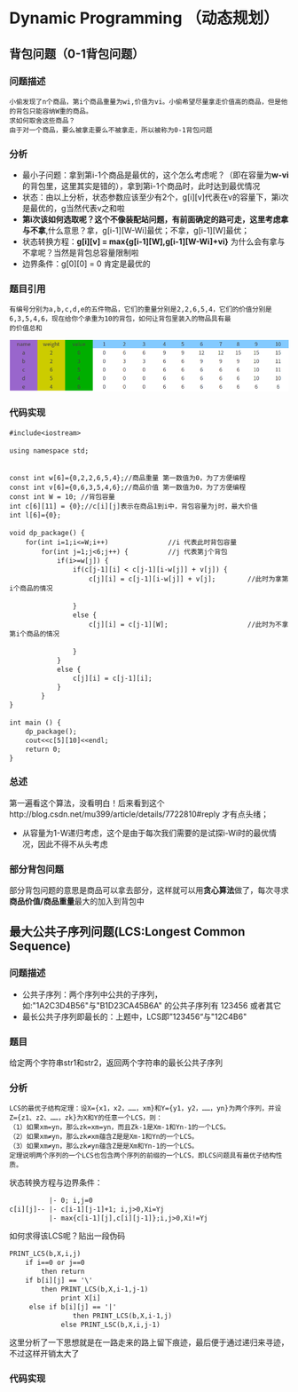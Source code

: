 # Dynamic Programming （动态规划）


## 背包问题（0-1背包问题）

### 问题描述  
```
小偷发现了n个商品，第i个商品重量为wi,价值为vi。小偷希望尽量拿走价值高的商品，但是他的背包只能容纳W重的商品。  
求如何取舍这些商品？   
由于对一个商品，要么被拿走要么不被拿走，所以被称为0-1背包问题
```
### 分析
- 最小子问题：拿到第i-1个商品是最优的，这个怎么考虑呢？（即在容量为**w-vi**的背包里，这里其实是错的），拿到第i-1个商品时，此时达到最优情况
- 状态：由以上分析，状态参数应该至少有2个，g\[i]\[v]代表在v的容量下，第i次是最优的，g当然代表v之和啦
- **第i次该如何选取呢？**这个不像装配站问题，有前面确定的路可走，这里考虑**拿与不拿**,什么意思？拿，g\[i-1]\[W-Wi]最优；不拿，g\[i-1]\[W]最优；
- 状态转换方程：**g\[i]\[v] = max{g\[i-1]\[W],g\[i-1]\[W-Wi]+vi}** 为什么会有拿与不拿呢？当然是背包总容量限制啦
- 边界条件：g\[0]\[0] = 0 肯定是最优的

### 题目引用 
```
有编号分别为a,b,c,d,e的五件物品，它们的重量分别是2,2,6,5,4，它们的价值分别是6,3,5,4,6，现在给你个承重为10的背包，如何让背包里装入的物品具有最  
的价值总和
```
![](img/package.png)

### 代码实现
```
#include<iostream>

using namespace std;


const int w[6]={0,2,2,6,5,4};//商品重量 第一数值为0，为了方便编程
const int v[6]={0,6,3,5,4,6};//商品价值 第一数值为0，为了方便编程
const int W = 10; //背包容量
int c[6][11] = {0};//c[i][j]表示在商品1到i中，背包容量为j时，最大价值
int l[6]={0};

void dp_package() {
    for(int i=1;i<=W;i++)               //i 代表此时背包容量
        for(int j=1;j<6;j++) {          //j 代表第j个背包
            if(i>=w[j]) {
                if(c[j-1][i] < c[j-1][i-w[j]] + v[j]) {
                    c[j][i] = c[j-1][i-w[j]] + v[j];        //此时为拿第i个商品的情况
                    
                }
                else {
                    c[j][i] = c[j-1][W];                    //此时为不拿第i个商品的情况
    
                } 
            }
            else {
                c[j][i] = c[j-1][i];                         
            }           
        }
}

int main () {
    dp_package();
    cout<<c[5][10]<<endl;
    return 0;
}
```
### 总述
第一遍看这个算法，没看明白！后来看到这个http://blog.csdn.net/mu399/article/details/7722810#reply 才有点头绪；  
- 从容量为1-W递归考虑，这个是由于每次我们需要的是试探i-Wi时的最优情况，因此不得不从头考虑  

### 部分背包问题  
部分背包问题的意思是商品可以拿去部分，这样就可以用**贪心算法**做了，每次寻求**商品价值/商品重量**最大的加入到背包中


## 最大公共子序列问题(LCS:Longest Common Sequence)

### 问题描述
- 公共子序列：两个序列中公共的子序列，如:"1A2C3D4B56"与"B1D23CA45B6A" 的公共子序列有 123456 或者其它
- 最长公共子序列即最长的：上题中，LCS即”123456“与"12C4B6"

### 题目
给定两个字符串str1和str2，返回两个字符串的最长公共子序列

### 分析
```
LCS的最优子结构定理：设X={x1，x2，……，xm}和Y={y1，y2，……，yn}为两个序列，并设Z={z1、z2、……，zk}为X和Y的任意一个LCS，则：
（1）如果xm=yn，那么zk=xm=yn，而且Zk-1是Xm-1和Yn-1的一个LCS。
（2）如果xm≠yn，那么zk≠xm蕴含Z是是Xm-1和Yn的一个LCS。
（3）如果xm≠yn，那么zk≠yn蕴含Z是是Xm和Yn-1的一个LCS。
定理说明两个序列的一个LCS也包含两个序列的前缀的一个LCS，即LCS问题具有最优子结构性质。
```
状态转换方程与边界条件：
```
          |- 0; i,j=0
c[i][j]-- |- c[i-1][j-1]+1; i,j>0,Xi=Yj
          |- max{c[i-1][j],c[i][j-1]};i,j>0,Xi!=Yj

```
如何求得该LCS呢？贴出一段伪码
```
PRINT_LCS(b,X,i,j)
    if i==0 or j==0
        then return
    if b[i][j] == '\'
        then PRINT_LCS(b,X,i-1,j-1)
             print X[i]
     else if b[i][j] == '|'
                then PRINT_LCS(b,X,i-1,j)
             else PRINT_LSC(b,X,i,j-1)
```
这里分析了一下思想就是在一路走来的路上留下痕迹，最后便于通过递归来寻迹，不过这样开销太大了

### 代码实现























